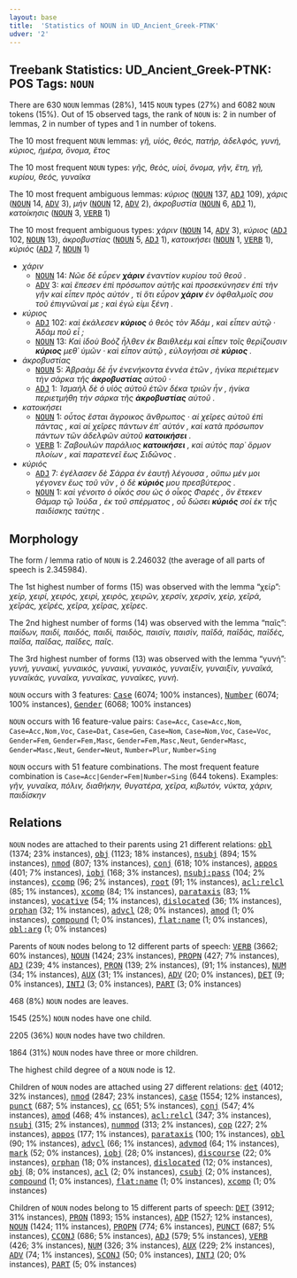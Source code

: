 ```yaml
---
layout: base
title:  'Statistics of NOUN in UD_Ancient_Greek-PTNK'
udver: '2'
---
```


## Treebank Statistics: UD_Ancient_Greek-PTNK: POS Tags: `NOUN`

There are 630 `NOUN` lemmas (28%), 1415 `NOUN` types (27%) and 6082 `NOUN` tokens (15%).
Out of 15 observed tags, the rank of `NOUN` is: 2 in number of lemmas, 2 in number of types and 1 in number of tokens.

The 10 most frequent `NOUN` lemmas: <em>γῆ, υἱός, θεός, πατήρ, ἀδελφός, γυνή, κύριος, ἡμέρα, ὄνομα, ἔτος</em>

The 10 most frequent `NOUN` types:  <em>γῆς, θεὸς, υἱοὶ, ὄνομα, γῆν, ἔτη, γῇ, κυρίου, θεός, γυναῖκα</em>

The 10 most frequent ambiguous lemmas: <em>κύριος</em> (<tt><a href="grc_ptnk-pos-NOUN.html">NOUN</a></tt> 137, <tt><a href="grc_ptnk-pos-ADJ.html">ADJ</a></tt> 109), <em>χάρις</em> (<tt><a href="grc_ptnk-pos-NOUN.html">NOUN</a></tt> 14, <tt><a href="grc_ptnk-pos-ADV.html">ADV</a></tt> 3), <em>μήν</em> (<tt><a href="grc_ptnk-pos-NOUN.html">NOUN</a></tt> 12, <tt><a href="grc_ptnk-pos-ADV.html">ADV</a></tt> 2), <em>ἀκροβυστία</em> (<tt><a href="grc_ptnk-pos-NOUN.html">NOUN</a></tt> 6, <tt><a href="grc_ptnk-pos-ADJ.html">ADJ</a></tt> 1), <em>κατοίκησις</em> (<tt><a href="grc_ptnk-pos-NOUN.html">NOUN</a></tt> 3, <tt><a href="grc_ptnk-pos-VERB.html">VERB</a></tt> 1)

The 10 most frequent ambiguous types:  <em>χάριν</em> (<tt><a href="grc_ptnk-pos-NOUN.html">NOUN</a></tt> 14, <tt><a href="grc_ptnk-pos-ADV.html">ADV</a></tt> 3), <em>κύριος</em> (<tt><a href="grc_ptnk-pos-ADJ.html">ADJ</a></tt> 102, <tt><a href="grc_ptnk-pos-NOUN.html">NOUN</a></tt> 13), <em>ἀκροβυστίας</em> (<tt><a href="grc_ptnk-pos-NOUN.html">NOUN</a></tt> 5, <tt><a href="grc_ptnk-pos-ADJ.html">ADJ</a></tt> 1), <em>κατοικήσει</em> (<tt><a href="grc_ptnk-pos-NOUN.html">NOUN</a></tt> 1, <tt><a href="grc_ptnk-pos-VERB.html">VERB</a></tt> 1), <em>κύριός</em> (<tt><a href="grc_ptnk-pos-ADJ.html">ADJ</a></tt> 7, <tt><a href="grc_ptnk-pos-NOUN.html">NOUN</a></tt> 1)


* <em>χάριν</em>
  * <tt><a href="grc_ptnk-pos-NOUN.html">NOUN</a></tt> 14: <em>Νῶε δὲ εὗρεν <b>χάριν</b> ἐναντίον κυρίου τοῦ θεοῦ .</em>
  * <tt><a href="grc_ptnk-pos-ADV.html">ADV</a></tt> 3: <em>καὶ ἔπεσεν ἐπὶ πρόσωπον αὐτῆς καὶ προσεκύνησεν ἐπὶ τὴν γῆν καὶ εἶπεν πρὸς αὐτόν , τί ὅτι εὗρον <b>χάριν</b> ἐν ὀφθαλμοῖς σου τοῦ ἐπιγνῶναί με ; καὶ ἐγώ εἰμι ξένη .</em>
* <em>κύριος</em>
  * <tt><a href="grc_ptnk-pos-ADJ.html">ADJ</a></tt> 102: <em>καὶ ἐκάλεσεν <b>κύριος</b> ὁ θεὸς τὸν Ἀδάμ , καὶ εἶπεν αὐτῷ · Ἀδὰμ ποῦ εἶ ;</em>
  * <tt><a href="grc_ptnk-pos-NOUN.html">NOUN</a></tt> 13: <em>Καὶ ἰδοὺ Βοὸζ ἦλθεν ἐκ Βαιθλεὲμ καὶ εἶπεν τοῖς θερίζουσιν <b>κύριος</b> μεθ᾿ ὑμῶν · καὶ εἶπον αὐτῷ , εὐλογήσαι σὲ <b>κύριος</b> .</em>
* <em>ἀκροβυστίας</em>
  * <tt><a href="grc_ptnk-pos-NOUN.html">NOUN</a></tt> 5: <em>Ἁβραὰμ δὲ ἦν ἐνενήκοντα ἐννέα ἐτῶν , ἡνίκα περιέτεμεν τὴν σάρκα τῆς <b>ἀκροβυστίας</b> αὐτοῦ ·</em>
  * <tt><a href="grc_ptnk-pos-ADJ.html">ADJ</a></tt> 1: <em>Ἰσμαὴλ δὲ ὁ υἱὸς αὐτοῦ ἐτῶν δέκα τριῶν ἦν , ἡνίκα περιετμήθη τὴν σάρκα τῆς <b>ἀκροβυστίας</b> αὐτοῦ .</em>
* <em>κατοικήσει</em>
  * <tt><a href="grc_ptnk-pos-NOUN.html">NOUN</a></tt> 1: <em>οὗτος ἔσται ἄγροικος ἄνθρωπος · αἱ χεῖρες αὐτοῦ ἐπὶ πάντας , καὶ αἱ χεῖρες πάντων ἐπ᾿ αὐτόν , καὶ κατὰ πρόσωπον πάντων τῶν ἀδελφῶν αὐτοῦ <b>κατοικήσει</b> .</em>
  * <tt><a href="grc_ptnk-pos-VERB.html">VERB</a></tt> 1: <em>Ζαβουλὼν παράλιος <b>κατοικήσει</b> , καὶ αὐτὸς παρ᾿ ὅρμον πλοίων , καὶ παρατενεῖ ἕως Σιδῶνος .</em>
* <em>κύριός</em>
  * <tt><a href="grc_ptnk-pos-ADJ.html">ADJ</a></tt> 7: <em>ἐγέλασεν δὲ Σάρρα ἐν ἑαυτῇ λέγουσα , οὔπω μέν μοι γέγονεν ἕως τοῦ νῦν , ὁ δὲ <b>κύριός</b> μου πρεσβύτερος .</em>
  * <tt><a href="grc_ptnk-pos-NOUN.html">NOUN</a></tt> 1: <em>καὶ γένοιτο ὁ οἶκός σου ὡς ὁ οἶκος Φαρές , ὃν ἔτεκεν Θάμαρ τῷ Ἰούδα , ἐκ τοῦ σπέρματος , οὗ δώσει <b>κύριός</b> σοί ἐκ τῆς παιδίσκης ταύτης .</em>

## Morphology

The form / lemma ratio of `NOUN` is 2.246032 (the average of all parts of speech is 2.345984).

The 1st highest number of forms (15) was observed with the lemma “χείρ”: <em>χείρ, χειρί, χειρός, χειρὶ, χειρὸς, χειρῶν, χερσίν, χερσὶν, χεὶρ, χεῖρά, χεῖράς, χεῖρές, χεῖρα, χεῖρας, χεῖρες</em>.

The 2nd highest number of forms (14) was observed with the lemma “παῖς”: <em>παίδων, παιδί, παιδός, παιδὶ, παιδὸς, παισίν, παισὶν, παῖδά, παῖδάς, παῖδές, παῖδα, παῖδας, παῖδες, παῖς</em>.

The 3rd highest number of forms (13) was observed with the lemma “γυνή”: <em>γυνή, γυναικί, γυναικός, γυναικὶ, γυναικὸς, γυναιξίν, γυναιξὶν, γυναῖκά, γυναῖκάς, γυναῖκα, γυναῖκας, γυναῖκες, γυνὴ</em>.

`NOUN` occurs with 3 features: <tt><a href="grc_ptnk-feat-Case.html">Case</a></tt> (6074; 100% instances), <tt><a href="grc_ptnk-feat-Number.html">Number</a></tt> (6074; 100% instances), <tt><a href="grc_ptnk-feat-Gender.html">Gender</a></tt> (6068; 100% instances)

`NOUN` occurs with 16 feature-value pairs: `Case=Acc`, `Case=Acc,Nom`, `Case=Acc,Nom,Voc`, `Case=Dat`, `Case=Gen`, `Case=Nom`, `Case=Nom,Voc`, `Case=Voc`, `Gender=Fem`, `Gender=Fem,Masc`, `Gender=Fem,Masc,Neut`, `Gender=Masc`, `Gender=Masc,Neut`, `Gender=Neut`, `Number=Plur`, `Number=Sing`

`NOUN` occurs with 51 feature combinations.
The most frequent feature combination is `Case=Acc|Gender=Fem|Number=Sing` (644 tokens).
Examples: <em>γῆν, γυναῖκα, πόλιν, διαθήκην, θυγατέρα, χεῖρα, κιβωτόν, νύκτα, χάριν, παιδίσκην</em>


## Relations

`NOUN` nodes are attached to their parents using 21 different relations: <tt><a href="grc_ptnk-dep-obl.html">obl</a></tt> (1374; 23% instances), <tt><a href="grc_ptnk-dep-obj.html">obj</a></tt> (1123; 18% instances), <tt><a href="grc_ptnk-dep-nsubj.html">nsubj</a></tt> (894; 15% instances), <tt><a href="grc_ptnk-dep-nmod.html">nmod</a></tt> (807; 13% instances), <tt><a href="grc_ptnk-dep-conj.html">conj</a></tt> (618; 10% instances), <tt><a href="grc_ptnk-dep-appos.html">appos</a></tt> (401; 7% instances), <tt><a href="grc_ptnk-dep-iobj.html">iobj</a></tt> (168; 3% instances), <tt><a href="grc_ptnk-dep-nsubj-pass.html">nsubj:pass</a></tt> (104; 2% instances), <tt><a href="grc_ptnk-dep-ccomp.html">ccomp</a></tt> (96; 2% instances), <tt><a href="grc_ptnk-dep-root.html">root</a></tt> (91; 1% instances), <tt><a href="grc_ptnk-dep-acl-relcl.html">acl:relcl</a></tt> (85; 1% instances), <tt><a href="grc_ptnk-dep-xcomp.html">xcomp</a></tt> (84; 1% instances), <tt><a href="grc_ptnk-dep-parataxis.html">parataxis</a></tt> (83; 1% instances), <tt><a href="grc_ptnk-dep-vocative.html">vocative</a></tt> (54; 1% instances), <tt><a href="grc_ptnk-dep-dislocated.html">dislocated</a></tt> (36; 1% instances), <tt><a href="grc_ptnk-dep-orphan.html">orphan</a></tt> (32; 1% instances), <tt><a href="grc_ptnk-dep-advcl.html">advcl</a></tt> (28; 0% instances), <tt><a href="grc_ptnk-dep-amod.html">amod</a></tt> (1; 0% instances), <tt><a href="grc_ptnk-dep-compound.html">compound</a></tt> (1; 0% instances), <tt><a href="grc_ptnk-dep-flat-name.html">flat:name</a></tt> (1; 0% instances), <tt><a href="grc_ptnk-dep-obl-arg.html">obl:arg</a></tt> (1; 0% instances)

Parents of `NOUN` nodes belong to 12 different parts of speech: <tt><a href="grc_ptnk-pos-VERB.html">VERB</a></tt> (3662; 60% instances), <tt><a href="grc_ptnk-pos-NOUN.html">NOUN</a></tt> (1424; 23% instances), <tt><a href="grc_ptnk-pos-PROPN.html">PROPN</a></tt> (427; 7% instances), <tt><a href="grc_ptnk-pos-ADJ.html">ADJ</a></tt> (239; 4% instances), <tt><a href="grc_ptnk-pos-PRON.html">PRON</a></tt> (139; 2% instances),  (91; 1% instances), <tt><a href="grc_ptnk-pos-NUM.html">NUM</a></tt> (34; 1% instances), <tt><a href="grc_ptnk-pos-AUX.html">AUX</a></tt> (31; 1% instances), <tt><a href="grc_ptnk-pos-ADV.html">ADV</a></tt> (20; 0% instances), <tt><a href="grc_ptnk-pos-DET.html">DET</a></tt> (9; 0% instances), <tt><a href="grc_ptnk-pos-INTJ.html">INTJ</a></tt> (3; 0% instances), <tt><a href="grc_ptnk-pos-PART.html">PART</a></tt> (3; 0% instances)

468 (8%) `NOUN` nodes are leaves.

1545 (25%) `NOUN` nodes have one child.

2205 (36%) `NOUN` nodes have two children.

1864 (31%) `NOUN` nodes have three or more children.

The highest child degree of a `NOUN` node is 12.

Children of `NOUN` nodes are attached using 27 different relations: <tt><a href="grc_ptnk-dep-det.html">det</a></tt> (4012; 32% instances), <tt><a href="grc_ptnk-dep-nmod.html">nmod</a></tt> (2847; 23% instances), <tt><a href="grc_ptnk-dep-case.html">case</a></tt> (1554; 12% instances), <tt><a href="grc_ptnk-dep-punct.html">punct</a></tt> (687; 5% instances), <tt><a href="grc_ptnk-dep-cc.html">cc</a></tt> (651; 5% instances), <tt><a href="grc_ptnk-dep-conj.html">conj</a></tt> (547; 4% instances), <tt><a href="grc_ptnk-dep-amod.html">amod</a></tt> (468; 4% instances), <tt><a href="grc_ptnk-dep-acl-relcl.html">acl:relcl</a></tt> (347; 3% instances), <tt><a href="grc_ptnk-dep-nsubj.html">nsubj</a></tt> (315; 2% instances), <tt><a href="grc_ptnk-dep-nummod.html">nummod</a></tt> (313; 2% instances), <tt><a href="grc_ptnk-dep-cop.html">cop</a></tt> (227; 2% instances), <tt><a href="grc_ptnk-dep-appos.html">appos</a></tt> (177; 1% instances), <tt><a href="grc_ptnk-dep-parataxis.html">parataxis</a></tt> (100; 1% instances), <tt><a href="grc_ptnk-dep-obl.html">obl</a></tt> (90; 1% instances), <tt><a href="grc_ptnk-dep-advcl.html">advcl</a></tt> (66; 1% instances), <tt><a href="grc_ptnk-dep-advmod.html">advmod</a></tt> (64; 1% instances), <tt><a href="grc_ptnk-dep-mark.html">mark</a></tt> (52; 0% instances), <tt><a href="grc_ptnk-dep-iobj.html">iobj</a></tt> (28; 0% instances), <tt><a href="grc_ptnk-dep-discourse.html">discourse</a></tt> (22; 0% instances), <tt><a href="grc_ptnk-dep-orphan.html">orphan</a></tt> (18; 0% instances), <tt><a href="grc_ptnk-dep-dislocated.html">dislocated</a></tt> (12; 0% instances), <tt><a href="grc_ptnk-dep-obj.html">obj</a></tt> (8; 0% instances), <tt><a href="grc_ptnk-dep-acl.html">acl</a></tt> (2; 0% instances), <tt><a href="grc_ptnk-dep-csubj.html">csubj</a></tt> (2; 0% instances), <tt><a href="grc_ptnk-dep-compound.html">compound</a></tt> (1; 0% instances), <tt><a href="grc_ptnk-dep-flat-name.html">flat:name</a></tt> (1; 0% instances), <tt><a href="grc_ptnk-dep-xcomp.html">xcomp</a></tt> (1; 0% instances)

Children of `NOUN` nodes belong to 15 different parts of speech: <tt><a href="grc_ptnk-pos-DET.html">DET</a></tt> (3912; 31% instances), <tt><a href="grc_ptnk-pos-PRON.html">PRON</a></tt> (1893; 15% instances), <tt><a href="grc_ptnk-pos-ADP.html">ADP</a></tt> (1527; 12% instances), <tt><a href="grc_ptnk-pos-NOUN.html">NOUN</a></tt> (1424; 11% instances), <tt><a href="grc_ptnk-pos-PROPN.html">PROPN</a></tt> (774; 6% instances), <tt><a href="grc_ptnk-pos-PUNCT.html">PUNCT</a></tt> (687; 5% instances), <tt><a href="grc_ptnk-pos-CCONJ.html">CCONJ</a></tt> (686; 5% instances), <tt><a href="grc_ptnk-pos-ADJ.html">ADJ</a></tt> (579; 5% instances), <tt><a href="grc_ptnk-pos-VERB.html">VERB</a></tt> (426; 3% instances), <tt><a href="grc_ptnk-pos-NUM.html">NUM</a></tt> (326; 3% instances), <tt><a href="grc_ptnk-pos-AUX.html">AUX</a></tt> (229; 2% instances), <tt><a href="grc_ptnk-pos-ADV.html">ADV</a></tt> (74; 1% instances), <tt><a href="grc_ptnk-pos-SCONJ.html">SCONJ</a></tt> (50; 0% instances), <tt><a href="grc_ptnk-pos-INTJ.html">INTJ</a></tt> (20; 0% instances), <tt><a href="grc_ptnk-pos-PART.html">PART</a></tt> (5; 0% instances)

